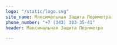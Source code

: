 ```yaml
---
logo: "/static/logo.svg"
site_name: Максимальная Защита Периметра
phone_number: "+7 (343) 383-35-41"
header: Максимальная Защита Периметра

---
```

